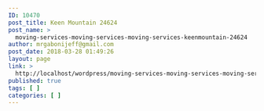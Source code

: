 ```yaml
---
ID: 10470
post_title: Keen Mountain 24624
post_name: >
  moving-services-moving-services-moving-services-keenmountain-24624
author: mrgabonijeff@gmail.com
post_date: 2018-03-28 01:49:26
layout: page
link: >
  http://localhost/wordpress/moving-services-moving-services-moving-services-keenmountain-24624/
published: true
tags: [ ]
categories: [ ]
---
```

